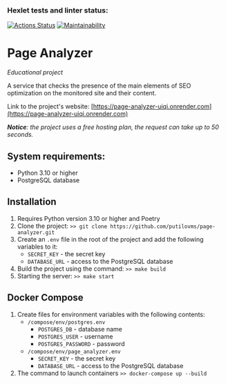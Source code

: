 ### Hexlet tests and linter status:
[![Actions Status](https://github.com/putilovms/python-project-83/actions/workflows/hexlet-check.yml/badge.svg)](https://github.com/putilovms/python-project-83/actions)
[![Maintainability](https://api.codeclimate.com/v1/badges/e87e34c3fc14175c24b3/maintainability)](https://codeclimate.com/github/putilovms/python-project-83/maintainability)

# Page Analyzer
*Educational project*

A service that checks the presence of the main elements of SEO optimization on the monitored site and their content.

Link to the project's website: [https://page-analyzer-uiqi.onrender.com](https://page-analyzer-uiqi.onrender.com)

***Notice**: the project uses a free hosting plan, the request can take up to 50 seconds.*

## System requirements:

* Python 3.10 or higher
* PostgreSQL database

## Installation

1. Requires Python version 3.10 or higher and Poetry
2. Clone the project: `>> git clone https://github.com/putilovms/page-analyzer.git`
3. Create an `.env` file in the root of the project and add the following variables to it:
    * `SECRET_KEY` - the secret key
    * `DATABASE_URL` - access to the PostgreSQL database
4. Build the project using the command: `>> make build`
5. Starting the server: `>> make start`

## Docker Compose

1. Create files for environment variables with the following contents:
   * `/compose/env/postgres.env`
      * `POSTGRES_DB` - database name
      * `POSTGRES_USER` - username
      * `POSTGRES_PASSWORD` - password
   * `/compose/env/page_analyzer.env`
      * `SECRET_KEY` - the secret key
      * `DATABASE_URL` - access to the PostgreSQL database
2. The command to launch containers `>> docker-compose up --build`
